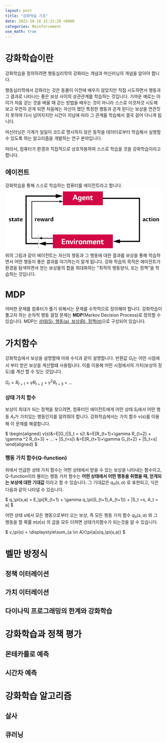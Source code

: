 ```yaml
---
layout: post
title: "강화학습 기초"
date: 2022-10-18 15:31:29 +0900
categories: Reinforcement
use_math: true
---
```


# 강화학습이란

강화학습을 정의하려면 행동심리학의 강화라는 개념과 머신러닝의 개념을 알아야 합니다.

행동심리학에서 강화라는 것은 동물이 이전에 배우지 않았지만 직접 시도하면서 행동과 그 결과로 나타나는 좋은 보상 사이의 상관관계를 학습하는 것입니다. 가까운 예로는 아이가 처음 걷는 것을 배울 때 걷는 방법을 배우는 것이 아니라 스스로 이것저것 시도해 보고 우연히 걷게 되면 처음에는 자신이 했던 특정한 행동과 걷게 된다는 보상을 연관짓지 못하여 다시 넘어지지만 시간이 지남에 따라 그 관계를 학습해서 결국 걸어 다니게 됩니다.

머신러닝은 기계가 일일이 코드로 명시하지 않은 동작을 데이터로부터 학습해서 실행할 수 있도록 하는 알고리즘을 개발하는 연구 분야입니다.

따라서, 컴퓨터가 환경과 직접적으로 상호작용하여 스스로 학습을 것을 강화학습이라고 합니다.

## 에이전트

강화학습을 통해 스스로 학습하는 컴퓨터를 에이전트라고 합니다.\
![alt text](/public/img/agent.png)\
위의 그림과 같이 에이전트는 자신의 행동과 그 행동에 대한 결과를 보상을 통해 학습하면서 어떤 행동이 좋은 결과를 야기하는지 알게 됩니다. 강화 학습의 목적은 에이전트가 환경을 탐색하면서 얻는 보상들의 합을 최대화하는 "최적의 행동양식, 또는 정책"을 학습하는 것입니다.

# MDP

어떠한 문제를 컴퓨터가 풀기 위해서는 문제를 수학적으로 정의해야 합니다. 강화학습이 풀고자 하는 순차적 행동 결정 문제는 **MDP**(Markov Decision Process)로 정의할 수 있습니다. MDP는 <u>상태(S), 행동(a), 보상(R), 정책($\pi$)</u>으로 구성되어 있습니다.

# 가치함수

강화학습에서 보상을 설명할때 아래 수식과 같이 설명합니다.
반환값 $G_t$는 어떤 시점에서 부터 받은 보상을 계산할떄 사용됩니다. 이를 이용해 어떤 시점에서의 가치(보상의 정도)를 계산 할 수 있는 것입니다.

$G_t = R_{t+1}+\gamma R_{t+2} + \gamma ^2 R_{t+3} + ...$

### 상태 가치 함수

보상이 최대가 되는 정책을 찾으려면, 컴퓨터인 에이전트에게 어떤 상태 $S_t$에서 어떤 행동 $A_t$가 가치있는 행동인지를 알려줘야 합니다. 강화학습에서는 가치 함수 v(s)를 이용해 이 문제를 해결합니다.

$
\begin{aligned}
v(s)&=E[G_t|S_t = s]\\
&=E[R_{t+1}+\gamma R_{t+2} + \gamma ^2 R_{t+3} + ... + |S_t=s]\\
&=E[R_{t+1}+\gamma G_{t+2} + |S_t=s]
\end{aligned}
$

### 행동 가치 함수(Q-function)

위에서 언급한 상태 가치 함수는 어떤 상태에서 받을 수 있는 보상을 나타내는 함수이고, Q-function이라 불리는 행동 가치 함수는 **어떤 상태에서 어떤 행동을 취했을 때, 얻게되는 보상에 대한 기대값** 이라고 할 수 있습니다. 그 기대값은 $q_\pi(s,a)$ 로 표현되고, 식은 다음과 같이 나타낼 수 있습니다.

$
q_\pi(s,a) = E_\pi[R_{t+1} + \gamma q_\pi(S_{t+1},A_{t+1}) + |S_t =s, A_t = a]
$

어떤 상태 s에서 모든 행동으로부터 오는 보상, 즉 모든 행동 가치 함수 $q_\pi(s,a)$ 와 그 행동을 할 확률 $\pi(a|s)$ 의 곱을 모두 더하면 상태가치함수가 되는것을 알 수 있습니다.

$
v_\pi(s) = \displaystyle\sum_{a \in A}{\pi(a|s)q_\pi(s,a)}
$

# 벨만 방정식

## 정책 이터레이션

## 가치 이터레이션

## 다이나믹 프로그래밍의 한계와 강화학습

# 강화학습과 정책 평가

## 몬테카를로 예측

## 시간차 예측

# 강화학습 알고리즘

## 살사

## 큐러닝
